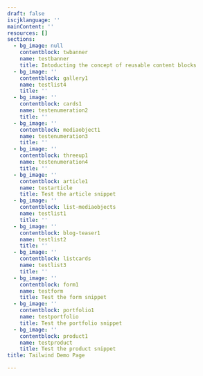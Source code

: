 ```yaml
---
draft: false
iscjklanguage: ''
mainContent: ''
resources: []
sections:
  - bg_image: null
    contentblock: twbanner
    name: testbanner
    title: Intoducting the concept of reusable content blocks
  - bg_image: ''
    contentblock: gallery1
    name: testlist4
    title: ''
  - bg_image: ''
    contentblock: cards1
    name: testenumeration2
    title: ''
  - bg_image: ''
    contentblock: mediaobject1
    name: testenumeration3
    title: ''
  - bg_image: ''
    contentblock: threeup1
    name: testenumeration4
    title: ''
  - bg_image: ''
    contentblock: article1
    name: testarticle
    title: Test the article snippet
  - bg_image: ''
    contentblock: list-mediaobjects
    name: testlist1
    title: ''
  - bg_image: ''
    contentblock: blog-teaser1
    name: testlist2
    title: ''
  - bg_image: ''
    contentblock: listcards
    name: testlist3
    title: ''
  - bg_image: ''
    contentblock: form1
    name: testform
    title: Test the form snippet
  - bg_image: ''
    contentblock: portfolio1
    name: testportfolio
    title: Test the portfolio snippet
  - bg_image: ''
    contentblock: product1
    name: testproduct
    title: Test the product snippet
title: Tailwind Demo Page

---
```


